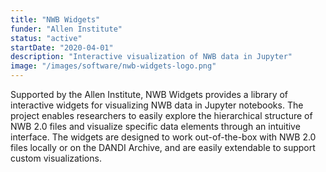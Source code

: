 ```yaml
---
title: "NWB Widgets"
funder: "Allen Institute"
status: "active"
startDate: "2020-04-01"
description: "Interactive visualization of NWB data in Jupyter"
image: "/images/software/nwb-widgets-logo.png"
---
```


Supported by the Allen Institute, NWB Widgets provides a library of interactive widgets for visualizing NWB data in Jupyter notebooks. The project enables researchers to easily explore the hierarchical structure of NWB 2.0 files and visualize specific data elements through an intuitive interface. The widgets are designed to work out-of-the-box with NWB 2.0 files locally or on the DANDI Archive, and are easily extendable to support custom visualizations.
